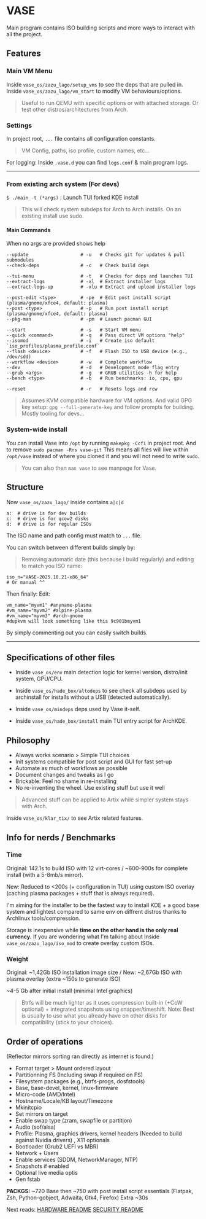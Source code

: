 # VASE 

Main program contains ISO building scripts and more ways to interact with all the project.

## Features

### Main VM Menu

Inside `vase_os/zazu_lago/setup_vms` to see the deps that are pulled in.
Inside `vase_os/zazu_lago/vm_start` to modify VM behaviours/options.
> Useful to run QEMU with specific options or with attached storage. Or test other distros/architectures from Arch.

### Settings

In project root, `...` file contains all configuration constants.
> VM Config, paths, iso profile, custom names, etc...

For logging: Inside `.vase.d` you can find `logs.conf` & main program logs.

---

### From existing arch system (For devs)

`$ ./main -t (*args)` : Launch TUI forked KDE install

> This will check system subdeps for Arch to Arch installs. On an existing install use sudo.  

#### Main Commands

When no args are provided shows help

```
--update                   # -u   # Checks git for updates & pull submodules
--check-deps               # -c   # Check build deps

--tui-menu                 # -t   # Checks for deps and launches TUI
--extract-logs             # -xl  # Extract installer logs
--extract-logs-up          # -xlu # Extract and upload installer logs

--post-edit <type>         # -pe  # Edit post install script (plasma/gnome/xfce4, default: plasma)
--post <type>              # -p   # Run post install script (plasma/gnome/xfce4, default: plasma)
--pkg-man                  # -pm  # Launch pacman GUI

--start                    # -s   # Start VM menu
--quick <command>          # -q   # Pass direct VM options "help"
--isomod                   # -i   # Create iso default `iso_profiles/plasma_profile.conf`
--flash <device>           # -f   # Flash ISO to USB device (e.g., /dev/sdd)
--workflow <device>        # -w   # Complete workflow
--dev                      # -d   # Development mode flag entry
--grub <args>              # -g   # GRUB utilities -h for help
--bench <type>             # -b   # Run benchmarks: io, cpu, gpu

--reset                    # -r   # Resets logs and rcw
```

> Assumes KVM compatible hardware for VM options. And valid GPG key setup: `gpg --full-generate-key` and follow prompts for building.
> Mostly tooling for devs... 


### System-wide install

You can install Vase into `/opt` by running `makepkg -Ccfi` in project root. And to remove `sudo pacman -Rns vase-git`
This means all files will live within `/opt/vase` instead of where you cloned it and you will not need to write `sudo`.

> You can also then `man vase` to see manpage for Vase.

## Structure


Now `vase_os/zazu_lago/` inside contains `a|c|d` 
```
a:  # drive is for dev builds
c:  # drive is for qcow2 disks
d:  # drive is for regular ISOs
```

The ISO name and path config must match to `...` file. 

You can switch between different builds simply by:

> Removing automatic date (this because I build regularly)
and editing to match you ISO name: 
```
iso_n="VASE-2025.10.21-x86_64"
# Or manual ^^
```
Then finally: Edit:
```
vm_name="myvm1" #anyname-plasma
#vm_name="myvm2" #alpine-plasma
#vm_name="myvm3" #arch-gnome
#dupkvm will look something like this 9c901bmyvm1
```
By simply commenting out you can easily switch builds.

---

## Specifications of other files

- Inside `vase_os/env` main detection logic for kernel version, distro/init system, GPU/CPU.

- Inside `vase_os/hade_box/altodeps` to see check all subdeps used by archinstall for installs without a USB (detected automatically).

- Inside `vase_os/mindeps` deps used by Vase it-self.

- Inside `vase_os/hade_box/install` main TUI entry script for ArchKDE.

## Philosophy

- Always works scenario > Simple TUI choices
- Init systems compatible for post script and GUI for fast set-up
- Automate as much of workflows as possible
- Document changes and tweaks as I go
- Brickable: Feel no shame in re-installing 
- No re-inventing the wheel. Use existing stuff but use it well

> Advanced stuff can be applied to Artix while simpler system stays with Arch. 

Inside `vase_os/klar_tix/` to see Artix related features.

## Info for nerds / Benchmarks

### Time

Original: 142.1s to build ISO with 12 virt-cores / ~600-900s for complete install (with a 5-8mb/s mirror).

New: Reduced to <200s (+ configuration in TUI) using custom ISO overlay (caching plasma packages + stuff that is always required).

I'm aiming for the installer to be the fastest way to install KDE + a good base system and lightest compared to same env on diffrent distros thanks to Archlinux tools/compression.

Storage is inexpensive while **time on the other hand is the only real currency.** If you are wondering what I'm talking about Inside `vase_os/zazu_lago/iso_mod` to create overlay custom ISOs. 

### Weight

Original: ~1,42Gb ISO installation image size / New: ~2,67Gb ISO with plasma overlay (extra ~150s to generate ISO)

~4-5 Gb after initial install (minimal Intel graphics)

> Btrfs will be much lighter as it uses compression built-in (+CoW optional) + integrated snapshots using snapper/timeshift.
> Note: Best is usually to use what you already have on other disks for compatibility (stick to your choices).

## Order of operations

(Reflector mirrors sorting ran directly as internet is found.)

- Format target > Mount ordered layout
- Partitionning FS (Including swap if required on FS)
- Filesystem packages (e.g., btrfs-progs, dosfstools)
- Base, base-devel, kernel, linux-firmware
- Micro-code (AMD/Intel)
- Hostname/Locale/KB layout/Timezone
- Mkinitcpio 
- Set mirrors on target
- Enable swap type (zram, swapfile or partition)
- Audio (sof/alsa)
- Profile: Plasma, graphics drivers, kernel headers (Needed to build against Nvidia drivers) , X11 optionals
- Bootloader (Grub2 UEFI vs MBR) 
- Network + Users
- Enable services (SDDM, NetworkManager, NTP)
- Snapshots if enabled
- Optional live media optis
- Gen fstab 

**PACKGS:** ~720 Base then ~750 with post install script essentials (Flatpak, Zsh, Python-gobject, Adwaita, Gtk4, Firefox) Extra ~30s 

Next reads: [HARDWARE README](./hard_ware.md) [SECURITY README](https://github.com/h8d13/Vase/blob/master/.github/SECURITY.md) 